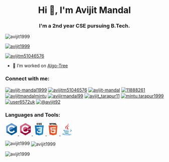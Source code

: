 <h1 align="center">Hi 👋, I'm Avijit Mandal</h1>
<h3 align="center">I'm a 2nd  year CSE pursuing B.Tech.</h3>

<p align="left"> <img src="https://komarev.com/ghpvc/?username=avijit1999&label=Profile%20views&color=0e75b6&style=flat" alt="avijit1999" /> </p>

<p align="left"> <a href="https://github.com/ryo-ma/github-profile-trophy"><img src="https://github-profile-trophy.vercel.app/?username=avijit1999" alt="avijit1999" /></a> </p>

<p align="left"> <a href="https://twitter.com/avijitm51046576" target="blank"><img src="https://img.shields.io/twitter/follow/avijitm51046576?logo=twitter&style=for-the-badge" alt="avijitm51046576" /></a> </p>

- 🔭 I’m worked on [Algo-Tree](https://github.com/Algo-Phantoms/Algo-Tree)

<h3 align="left">Connect with me:</h3>
<p align="left">
<a href="https://codepen.io/avijit-mandal1999" target="blank"><img align="center" src="https://cdn.jsdelivr.net/npm/simple-icons@3.0.1/icons/codepen.svg" alt="avijit-mandal1999" height="30" width="40" /></a>
<a href="https://twitter.com/avijitm51046576" target="blank"><img align="center" src="https://cdn.jsdelivr.net/npm/simple-icons@3.0.1/icons/twitter.svg" alt="avijitm51046576" height="30" width="40" /></a>
<a href="https://linkedin.com/in/avijit-mandal" target="blank"><img align="center" src="https://cdn.jsdelivr.net/npm/simple-icons@3.0.1/icons/linkedin.svg" alt="avijit-mandal" height="30" width="40" /></a>
<a href="https://stackoverflow.com/users/11888261" target="blank"><img align="center" src="https://cdn.jsdelivr.net/npm/simple-icons@3.0.1/icons/stackoverflow.svg" alt="11888261" height="30" width="40" /></a>
<a href="https://kaggle.com/avijitmandalmintu" target="blank"><img align="center" src="https://cdn.jsdelivr.net/npm/simple-icons@3.0.1/icons/kaggle.svg" alt="avijitmandalmintu" height="30" width="40" /></a>
<a href="https://www.codechef.com/users/avijirmandal99" target="blank"><img align="center" src="https://cdn.jsdelivr.net/npm/simple-icons@3.1.0/icons/codechef.svg" alt="avijirmandal99" height="30" width="40" /></a>
<a href="https://www.hackerrank.com/avijit_tarapur11" target="blank"><img align="center" src="https://cdn.jsdelivr.net/npm/simple-icons@3.0.1/icons/hackerrank.svg" alt="avijit_tarapur11" height="30" width="40" /></a>
<a href="https://codeforces.com/profile/mintu.tarapur1999" target="blank"><img align="center" src="https://cdn.jsdelivr.net/npm/simple-icons@3.0.1/icons/codeforces.svg" alt="mintu.tarapur1999" height="30" width="40" /></a>
<a href="https://www.leetcode.com/user6572uk" target="blank"><img align="center" src="https://cdn.jsdelivr.net/npm/simple-icons@3.0.1/icons/leetcode.svg" alt="user6572uk" height="30" width="40" /></a>
<a href="https://www.hackerearth.com/@avijit92" target="blank"><img align="center" src="https://cdn.jsdelivr.net/npm/simple-icons@3.0.1/icons/hackerearth.svg" alt="@avijit92" height="30" width="40" /></a>
</p>

<h3 align="left">Languages and Tools:</h3>
<p align="left"> <a href="https://www.cprogramming.com/" target="_blank"> <img src="https://raw.githubusercontent.com/devicons/devicon/master/icons/c/c-original.svg" alt="c" width="40" height="40"/> </a> <a href="https://www.w3schools.com/cpp/" target="_blank"> <img src="https://raw.githubusercontent.com/devicons/devicon/master/icons/cplusplus/cplusplus-original.svg" alt="cplusplus" width="40" height="40"/> </a> <a href="https://www.w3schools.com/css/" target="_blank"> <img src="https://raw.githubusercontent.com/devicons/devicon/master/icons/css3/css3-original-wordmark.svg" alt="css3" width="40" height="40"/> </a> <a href="https://www.w3.org/html/" target="_blank"> <img src="https://raw.githubusercontent.com/devicons/devicon/master/icons/html5/html5-original-wordmark.svg" alt="html5" width="40" height="40"/> </a> <a href="https://www.java.com" target="_blank"> <img src="https://raw.githubusercontent.com/devicons/devicon/master/icons/java/java-original.svg" alt="java" width="40" height="40"/> </a> </p>

<p><img align="left" src="https://github-readme-stats.vercel.app/api/top-langs?username=avijit1999&show_icons=true&locale=en&layout=compact" alt="avijit1999" /></p>

<p>&nbsp;<img align="center" src="https://github-readme-stats.vercel.app/api?username=avijit1999&show_icons=true&locale=en" alt="avijit1999" /></p>

<p><img align="center" src="https://github-readme-streak-stats.herokuapp.com/?user=avijit1999&" alt="avijit1999" /></p>

